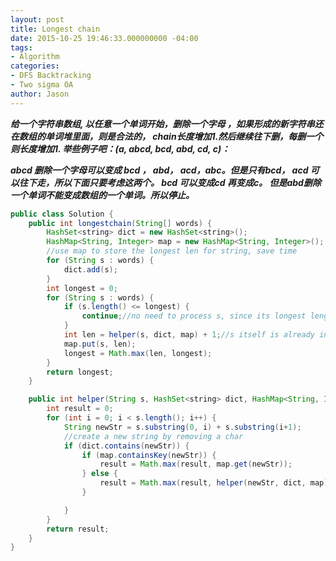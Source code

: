 ```yaml
---
layout: post
title: Longest chain
date: 2015-10-25 19:46:33.000000000 -04:00
tags:
- Algorithm
categories:
- DFS Backtracking
- Two sigma OA
author: Jason
---
```

<p><strong><em>给一个字符串数组, 以任意一个单词开始，删除一个字母 ，如果形成的新字符串还在数组的单词堆里面，则是合法的， chain长度增加1.然后继续往下删，每删一个则长度增加1. 举些例子吧：(a, abcd, bcd, abd, cd, c)：</p>

abcd 删除一个字母可以变成 bcd ， abd， acd，abc。但是只有bcd， acd 可以往下走，所以下面只要考虑这两个。 bcd 可以变成cd 再变成c。 但是abd删除一个单词不能变成数组的一个单词。所以停止。</em></strong></p>
``` java
public class Solution {
    public int longestchain(String[] words) {
        HashSet<string> dict = new HashSet<string>();
        HashMap<String, Integer> map = new HashMap<String, Integer>();
        //use map to store the longest len for string, save time
        for (String s : words) {
            dict.add(s);
        }
        int longest = 0;
        for (String s : words) {
            if (s.length() <= longest) {
                continue;//no need to process s, since its longest length can be at most longest
            }
            int len = helper(s, dict, map) + 1;//s itself is already in the dict, so + 1
            map.put(s, len);
            longest = Math.max(len, longest);
        }
        return longest;
    }

    public int helper(String s, HashSet<string> dict, HashMap<String, Integer> map) {
        int result = 0;
        for (int i = 0; i < s.length(); i++) {
            String newStr = s.substring(0, i) + s.substring(i+1);
            //create a new string by removing a char
            if (dict.contains(newStr)) {
                if (map.containsKey(newStr)) {
                    result = Math.max(result, map.get(newStr));
                } else {
                    result = Math.max(result, helper(newStr, dict, map) + 1);
                }

            }
        }
        return result;
    }
}
```
